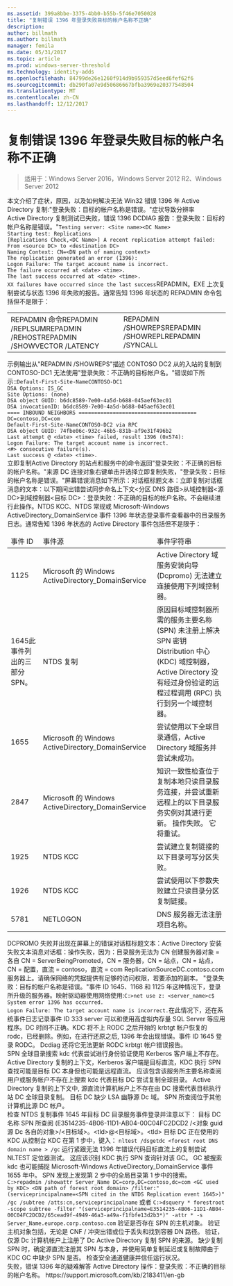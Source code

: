 ```yaml
---
ms.assetid: 399a8bbe-3375-4bb0-b55b-5f46e7050028
title: "复制错误 1396 年登录失败目标的帐户名称不正确"
description: 
author: billmath
ms.author: billmath
manager: femila
ms.date: 05/31/2017
ms.topic: article
ms.prod: windows-server-threshold
ms.technology: identity-adds
ms.openlocfilehash: 84799de26e1260f914d9b959357d5eed6fef62f6
ms.sourcegitcommit: db290fa07e9d50686667bfba3969e20377548504
ms.translationtype: MT
ms.contentlocale: zh-CN
ms.lasthandoff: 12/12/2017
---
```

# <a name="replication-error-1396-logon-failure-the-target-account-name-is-incorrect"></a>复制错误 1396 年登录失败目标的帐户名称不正确

>适用于：Windows Server 2016，Windows Server 2012 R2、Windows Server 2012


<developerConceptualDocument xmlns="https://ddue.schemas.microsoft.com/authoring/2003/5" xmlns:xlink="https://www.w3.org/1999/xlink" xmlns:xsi="https://www.w3.org/2001/XMLSchema-instance" xsi:schemaLocation="https://ddue.schemas.microsoft.com/authoring/2003/5 http://clixdevr3.blob.core.windows.net/ddueschema/developer.xsd">
  <introduction>
    <para>本文介绍了症状，原因，以及如何解决无法 Win32 错误 1396 年 Active Directory 复制:"登录失败：目标的帐户名称是错误。"</para><list class="bullet"><listItem><para><link xlink:href="d3a01966-74c9-4c49-ba11-354b9acf7519#BKMK_Symptoms">症状</link></para></listItem><listItem><para><link xlink:href="d3a01966-74c9-4c49-ba11-354b9acf7519#BKMK_Causes">导致</link></para></listItem><listItem><para><link xlink:href="d3a01966-74c9-4c49-ba11-354b9acf7519#BKMK_Resolutions">分辨率</link></para></listItem></list>
  </introduction>
  <section address="BKMK_Symptoms">
    <title>症状</title>
    <content>
      <para />
      <list class="ordered">
<listItem><para>Active Directory 复制测试已失败，错误 1396 DCDIAG 报告：登录失败：目标的帐户名称是错误。"</para><code>Testing server: &lt;Site name&gt;&lt;DC Name&gt;
Starting test: Replications
[Replications Check,&lt;DC Name&gt;] A recent replication attempt failed:
From &lt;source DC&gt; to &lt;destination DC&gt;
Naming Context: CN=&lt;DN path of naming context&gt;
<codeFeaturedElement>The replication generated an error (1396):
Logon Failure: The target account name is incorrect.</codeFeaturedElement>
The failure occurred at &lt;date&gt; &lt;time&gt;.
The last success occurred at &lt;date&gt; &lt;time&gt;.
XX failures have occurred since the last success</code></listItem><listItem><para>REPADMIN。EXE 上次复制尝试与状态 1396 年失败的报告。</para><para>通常告知 1396 年状态的 REPADMIN 命令包括但不是限于：</para><table xmlns:caps="https://schemas.microsoft.com/build/caps/2013/11"><tbody><tr><TD><list class="bullet"><listItem><para>REPADMIN 命令</para></listItem><listItem><para>REPADMIN /REPLSUM</para></listItem><listItem><para>REPADMIN /REHOST</para></listItem><listItem><para>REPADMIN /SHOWVECTOR /LATENCY</para></listItem></list></TD><TD><list class="bullet"><listItem><para>REPADMIN /SHOWREPS</para></listItem><listItem><para>REPADMIN /SHOWREPL</para></listItem><listItem><para>REPADMIN /SYNCALL</para></listItem></list></TD></tr></tbody></table><para>示例输出从"REPADMIN /SHOWREPS"描述 CONTOSO DC2 从的入站的复制到 CONTOSO-DC1 无法使用"登录失败：不正确的目标帐户名。"错误如下所示::</para><code>Default-First-Site-NameCONTOSO-DC1
DSA Options: IS_GC 
Site Options: (none)
DSA object GUID: b6dc8589-7e00-4a5d-b688-045aef63ec01
DSA invocationID: b6dc8589-7e00-4a5d-b688-045aef63ec01
==== INBOUND NEIGHBORS ======================================
DC=contoso,DC=com
Default-First-Site-NameCONTOSO-DC2 via RPC
DSA object GUID: 74fbe06c-932c-46b5-831b-af9e31f496b2
Last attempt @ &lt;date&gt; &lt;time&gt; failed, <codeFeaturedElement>result 1396 (0x574):
Logon Failure: The target account name is incorrect.</codeFeaturedElement>
&lt;#&gt; consecutive failure(s).
Last success @ &lt;date&gt; &lt;time&gt;.
</code></listItem><listItem><para><ui>立即复制</ui>Active Directory 的站点和服务中的命令返回"登录失败：不正确的目标的帐户名称。"</para><para>来源 DC 连接对象右键单击并选择<ui>立即复制</ui>失败，"登录失败：目标的帐户名称是错误。"屏幕错误消息如下所示：</para><para>对话框标题文本：</para><para>立即复制</para><para>对话框消息的文本：</para><para>以下期间出错尝试同步命名上下文&lt;分区 DNS 路径&gt;从域控制器&lt;源 DC&gt;到域控制器&lt;目标 DC&gt;：登录失败：不正确的目标的帐户名称。不会继续进行此操作。</para></listItem><listItem><para>NTDS KCC、NTDS 常规或 Microsoft-Windows ActiveDirectory_DomainService 事件 1396 年状态登录事件查看器中的目录服务日志。</para><para>通常告知 1396 年状态的 Active Directory 事件包括但不是限于：</para><table xmlns:caps="https://schemas.microsoft.com/build/caps/2013/11"><thead><tr><TD><para>事件 ID</para></TD><TD><para>事件源</para></TD><TD><para>事件字符串</para></TD></tr></thead><tbody><tr><TD><para>1125</para></TD><TD><para>Microsoft 的 Windows ActiveDirectory_DomainService</para></TD><TD><para>Active Directory 域服务安装向导 (Dcpromo) 无法建立连接使用下列域控制器。</para></TD></tr><tr><TD><para>1645</para><para>此事件列出的三部分 SPN。</para></TD><TD><para>NTDS 复制</para></TD><TD><para>原因目标域控制器所需的服务主要名称 (SPN) 未注册上解决 SPN 密钥 Distribution 中心 (KDC) 域控制器，Active Directory 没有经过身份验证的远程过程调用 (RPC) 执行到另一个域控制器。</para></TD></tr><tr><TD><para>1655</para></TD><TD><para>Microsoft 的 Windows ActiveDirectory_DomainService</para></TD><TD><para>尝试使用以下全球目录通信，Active Directory 域服务并尝试未成功。</para></TD></tr><tr><TD><para>2847</para></TD><TD><para>Microsoft 的 Windows ActiveDirectory_DomainService</para></TD><TD><para>知识一致性检查位于复制本地只读目录服务连接，并尝试重新远程上的以下目录服务实例对其进行更新。 操作失败。 它将重试。</para></TD></tr><tr><TD><para>1925</para></TD><TD><para>NTDS KCC</para></TD><TD><para>尝试建立复制链接的以下目录可写分区失败。</para></TD></tr><tr><TD><para>1926</para></TD><TD><para>NTDS KCC</para></TD><TD><para>尝试使用以下参数失败建立只读目录分区复制链接。</para></TD></tr><tr><TD><para>5781</para></TD><TD><para>NETLOGON</para></TD><TD><para> DNS 服务器无法注册项目名称。</para></TD></tr></tbody></table></listItem><listItem><para>DCPROMO 失败并出现在屏幕上的错误</para><para>对话框标题文本：</para><para>Active Directory 安装失败</para><para>文本消息对话框：</para><para>操作失败，因为：目录服务无法为 CN 创建服务器对象 = 各自 CN = ServerBeingPromoted，CN = 服务器，CN = 站点，CN = 站点，CN = 配置，直流 = contoso，直流 = com ReplicationSourceDC.contoso.com 服务器上。</para><para>请确保网络的凭据提供有足够的访问权限，若要添加的副本。</para><para> "登录失败：目标的帐户名称是错误。"</para><para>事件 ID 1645、1168 和 1125 年这种情况下，登录所升级的服务器。</para></listItem><listItem><para>映射驱动器使用<embeddedLabel>网络使用</embeddedLabel>:</para><code>C:&gt;net use z: &lt;server_name&gt;c$
System error 1396 has occurred.
Logon Failure: The target account name is incorrect.</code><para>在此情况下，还在系统事件日志记录事件 ID 333 server 可以和使用高虚拟内存量 SQL Server 等应用程序。</para></listItem><listItem><para>DC 时间不正确。</para></listItem><listItem><para>KDC 将不上 RODC 之后开始的 krbtgt 帐户恢复的 rodc，已经删除。例如，在进行还原之后, 1396 年会出现错误。</para><para>事件 ID 1645 登录 RODC。</para><para> Dcdiag 还将它无法更新 RODC krbtgt 帐户错误报告。</para></listItem>
</list>
    </content>
  </section>
  <section address="BKMK_Causes">
    <title>导致</title>
    <content>
      <para />
      <list class="ordered">
        <listItem>
          <para>SPN 全球目录搜索 kdc 代表尝试进行身份验证使用 Kerberos 客户端上不存在。</para>
          <para>Active Directory 复制的上下文，Kerberos 客户端是目标直流，KDC 执行 SPN 查找可能是目标 DC 本身但也可能是远程直流。</para>
        </listItem>
        <listItem>
          <para>应该包含该服务所主要名称查阅用户或服务帐户不存在上搜索 kdc 代表目标 DC 尝试复制全球目录。</para>
          <para>Active Directory 复制的上下文中, 源直流计算机帐户上不存在由 DC 搜索代表目标执行站 DC 全球目录复制。</para>
        </listItem>
        <listItem>
          <para>目标 DC 缺少 LSA 幽静源 Dc 域。</para>
        </listItem>
        <listItem>
          <para>SPN 所查阅位于其他计算机比源 DC 帐户。</para>
        </listItem>
      </list>
    </content>
  </section>
  <section address="BKMK_Resolutions">
    <title>分辨率</title>
    <content>
      <list class="ordered">
        <listItem>
          <para>检查 NTDS 复制事件 1645 年目标 DC 目录服务事件登录并注意以下：</para>
          <para>目标 DC 名称</para>
          <para>SPN 所查阅 (E3514235-4B06-11D1-AB04-00C04FC2DCD2 /&lt;对象 guid 源 Dc 各自的对象&gt;/&lt;目标域&gt;。&lt;tld&gt;@&lt;目标域&gt;。&lt;tld&gt;</para>
          <para>目标 DC 正在使用的 KDC</para>
        </listItem>
        <listItem>
          <para>从控制台 KDC 在第 1 步中，键入：</para>
          <code>nltest /dsgetdc &lt;forest root DNS domain name &gt; /gc</code>
          <para>运行紧跟无法 1396 年错误代码目标直流上的复制尝试 NLTEST 定位器测试。</para>
          <para>这应该识别 KDC 执行 SPN 查询针对该 GC。</para>
          <para>GC 被搜索 kdc 也可能捕捉 Microsoft-Windows ActiveDirectory_DomainService 事件 1655 年中。</para>
        </listItem>
        <listItem>
          <para>SPN 发现上发现第 2 步中的全局目录第 1 步中的搜索。</para>
          <code>C:&gt;repadmin /showattr Server_Name DC=corp,DC=contoso,dc=com &lt;GC used by KDC&gt; &lt;DN path of forest root domain&gt; /filter:"(serviceprincipalname=&lt;SPN cited in the NTDS Replication event 1645&gt;)" /gc /subtree /atts:cn,serviceprincipalname</code>
          <para>或者</para>
          <code>C:&gt;dsquery * forestroot -scope subtree -filter "(serviceprincipalname=E3514235-4B06-11D1-AB04-00C04FC2DCD2/65cead9f-4949-46a3-a49a-f1fbfe13d2b3*)" -attr * -s Server_Name.europe.corp.contoso.com</code>
          <para>验证是否存在 SPN 的主机对象。</para>
          <para>验证主机对象包括，无论是 CNF / 冲突出错或位于丢失和找到容器 DN 路径。</para>
          <para>验证，仅源 Dc 计算机帐户上注册了 Dc Active Directory 复制 SPN 的来源。</para>
          <para>缺少复制 SPN 时，确定源直流注册其 SPN 与本身，并使用简单复制延迟或复制故障由于 KDC GC 中缺少 SPN 是否。</para>
        </listItem>
        <listItem>
          <para>检查安全通道健康并信任运行状况。</para>
        </listItem>
      </list>
    </content>
  </section>
  <relatedTopics>
    <externalLink>
      <linkText>失败，错误 1396 年的疑难解答 Active Directory 操作：登录失败：不正确的目标的帐户名称。</linkText>
      <linkUri>https://support.microsoft.com/kb/2183411/en-gb</linkUri>
    </externalLink>
  </relatedTopics>
</developerConceptualDocument>



